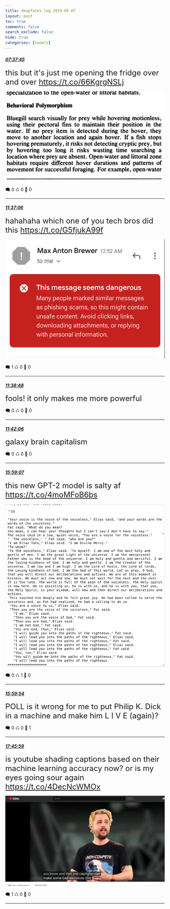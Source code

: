 ```yaml
---
title: deepfates log 2019-05-07
layout: post
toc: true
comments: false
search_exclude: false
hide: true
categories: [tweets]
---
```



#### <a href = "https://twitter.com/deepfates/status/1125756605746692098">*07:37:45*</a>

<font size="5">this but it's just me opening the fridge over and over  https://t.co/66KgrgNSLj</font>

![image from twitter](/images/from_twitter/D599qYxUIAUMTmk.jpg)


🗨️ 0 ♺ 0 🤍  0   

---
    
#### <a href = "https://twitter.com/deepfates/status/1125816841622806528">*11:37:06*</a>

<font size="5">hahahaha which one of you tech bros did this  https://t.co/G5fjukA99f</font>

![image from twitter](/images/from_twitter/D5-0cx0VUAEc85j.png)


🗨️ 1 ♺ 0 🤍  0   

---
    
#### <a href = "https://twitter.com/deepfates/status/1125817270280671232">*11:38:48*</a>

<font size="5">fools! it only makes me more powerful</font>



🗨️ 0 ♺ 0 🤍  0   

---
    
#### <a href = "https://twitter.com/deepfates/status/1125818101348519936">*11:42:06*</a>

<font size="5">galaxy brain capitalism</font>



🗨️ 0 ♺ 0 🤍  0   

---
    
#### <a href = "https://twitter.com/deepfates/status/1125882779797835777">*15:59:07*</a>

<font size="5">this new GPT-2 model is salty af  https://t.co/4moMFoB6bs</font>

![image from twitter](/images/from_twitter/D5_wY0kUUAAQ2F1.png)


🗨️ 0 ♺ 1 🤍  0   

---
    
#### <a href = "https://twitter.com/deepfates/status/1125882977622212610">*15:59:54*</a>

<font size="5">POLL is it wrong for me to put Philip K. Dick in a machine and make him L I V E  (again)?</font>



🗨️ 0 ♺ 0 🤍  1   

---
    
#### <a href = "https://twitter.com/deepfates/status/1125909673679319040">*17:45:59*</a>

<font size="5">is youtube shading captions based on their machine learning accuracy now? or is my eyes going sour again  https://t.co/4DecNcWMOx</font>

![image from twitter](/images/from_twitter/D6AIxKZV4AAVuzL.jpg)


🗨️ 1 ♺ 0 🤍  0   

---
    
            


